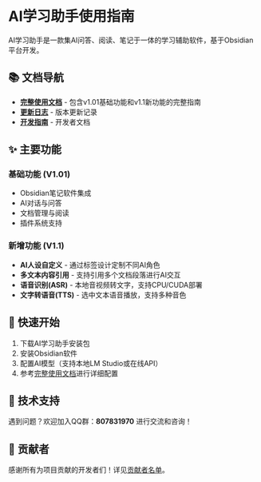 # AI学习助手使用指南

AI学习助手是一款集AI问答、阅读、笔记于一体的学习辅助软件，基于Obsidian平台开发。

## 📚 文档导航

- **[完整使用文档](./AI学习助手完整使用文档.md)** - 包含v1.01基础功能和v1.1新功能的完整指南
- **[更新日志](./CHANGELOG.md)** - 版本更新记录
- **[开发指南](./CLAUDE.md)** - 开发者文档

## ✨ 主要功能

### 基础功能 (V1.01)
- Obsidian笔记软件集成
- AI对话与问答
- 文档管理与阅读
- 插件系统支持

### 新增功能 (V1.1)
- **AI人设自定义** - 通过标签设计定制不同AI角色
- **多文本内容引用** - 支持引用多个文档段落进行AI交互
- **语音识别(ASR)** - 本地音视频转文字，支持CPU/CUDA部署
- **文字转语音(TTS)** - 选中文本语音播放，支持多种音色

## 🚀 快速开始

1. 下载AI学习助手安装包
2. 安装Obsidian软件
3. 配置AI模型（支持本地LM Studio或在线API）
4. 参考[完整使用文档](./AI学习助手完整使用文档.md)进行详细配置

## 💬 技术支持

遇到问题？欢迎加入QQ群：**807831970** 进行交流和咨询！

## 🤝 贡献者

感谢所有为项目贡献的开发者们！详见[贡献者名单](./AI学习助手完整使用文档.md#感谢)。
